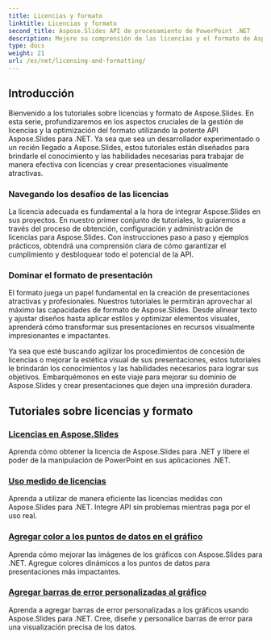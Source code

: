```yaml
---
title: Licencias y formato
linktitle: Licencias y formato
second_title: Aspose.Slides API de procesamiento de PowerPoint .NET
description: Mejore su comprensión de las licencias y el formato de Aspose.Slides a través de tutoriales completos. Aprenda a administrar licencias de manera eficiente y lograr un formato impecable para sus presentaciones.
type: docs
weight: 21
url: /es/net/licensing-and-formatting/
---
```


## Introducción

Bienvenido a los tutoriales sobre licencias y formato de Aspose.Slides. En esta serie, profundizaremos en los aspectos cruciales de la gestión de licencias y la optimización del formato utilizando la potente API Aspose.Slides para .NET. Ya sea que sea un desarrollador experimentado o un recién llegado a Aspose.Slides, estos tutoriales están diseñados para brindarle el conocimiento y las habilidades necesarias para trabajar de manera efectiva con licencias y crear presentaciones visualmente atractivas.

### Navegando los desafíos de las licencias

La licencia adecuada es fundamental a la hora de integrar Aspose.Slides en sus proyectos. En nuestro primer conjunto de tutoriales, lo guiaremos a través del proceso de obtención, configuración y administración de licencias para Aspose.Slides. Con instrucciones paso a paso y ejemplos prácticos, obtendrá una comprensión clara de cómo garantizar el cumplimiento y desbloquear todo el potencial de la API.

### Dominar el formato de presentación

El formato juega un papel fundamental en la creación de presentaciones atractivas y profesionales. Nuestros tutoriales le permitirán aprovechar al máximo las capacidades de formato de Aspose.Slides. Desde alinear texto y ajustar diseños hasta aplicar estilos y optimizar elementos visuales, aprenderá cómo transformar sus presentaciones en recursos visualmente impresionantes e impactantes.

Ya sea que esté buscando agilizar los procedimientos de concesión de licencias o mejorar la estética visual de sus presentaciones, estos tutoriales le brindarán los conocimientos y las habilidades necesarios para lograr sus objetivos. Embarquémonos en este viaje para mejorar su dominio de Aspose.Slides y crear presentaciones que dejen una impresión duradera.

## Tutoriales sobre licencias y formato
### [Licencias en Aspose.Slides](./licensing-and-formatting/)
Aprenda cómo obtener la licencia de Aspose.Slides para .NET y libere el poder de la manipulación de PowerPoint en sus aplicaciones .NET.
### [Uso medido de licencias](./metered-licensing/)
Aprenda a utilizar de manera eficiente las licencias medidas con Aspose.Slides para .NET. Integre API sin problemas mientras paga por el uso real.
### [Agregar color a los puntos de datos en el gráfico](./add-color-to-data-points/)
Aprenda cómo mejorar las imágenes de los gráficos con Aspose.Slides para .NET. Agregue colores dinámicos a los puntos de datos para presentaciones más impactantes.
### [Agregar barras de error personalizadas al gráfico](./add-custom-error/)
Aprenda a agregar barras de error personalizadas a los gráficos usando Aspose.Slides para .NET. Cree, diseñe y personalice barras de error para una visualización precisa de los datos.